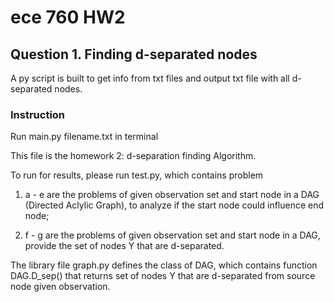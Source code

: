 # ece 760 HW2

## Question 1. Finding d-separated nodes
A py script is built to get info from txt files and output txt file with all d-separated nodes.
### Instruction
Run main.py filename.txt in terminal

This file is the homework 2: d-separation finding Algorithm.

To run for results, please run test.py, which contains problem

1. a - e are the problems of given observation set and start node in a DAG (Directed Aclylic Graph), to analyze if the start node could influence end node;

2. f - g are the problems of given observation set and start node in a DAG, provide the set of nodes Y that are d-separated.

The library file graph.py defines the class of DAG, which contains function DAG.D_sep() that returns set of nodes Y that are d-separated from source node given observation.
